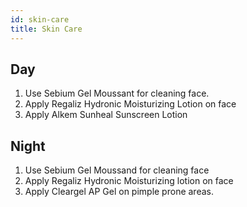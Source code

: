 ```yaml
---
id: skin-care
title: Skin Care
---
```


## Day

1. Use Sebium Gel Moussant for cleaning face.
2. Apply Regaliz Hydronic Moisturizing Lotion on face
3. Apply Alkem Sunheal Sunscreen Lotion

## Night

1. Use Sebium Gel Moussand for cleaning face
2. Apply Regaliz Hydronic Moisturizing lotion on face
3. Apply Cleargel AP Gel on pimple prone areas.